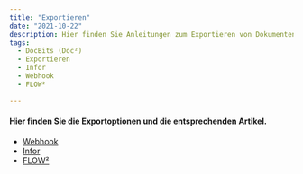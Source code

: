 ```yaml
---
title: "Exportieren"
date: "2021-10-22"
description: Hier finden Sie Anleitungen zum Exportieren von Dokumenten aus DocBits (Doc²) in andere Umgebungen wie Infor und FLOW² sowie über Webhooks.
tags:
  - DocBits (Doc²)
  - Exportieren
  - Infor
  - Webhook
  - FLOW²
  
---
```


#### Hier finden Sie die Exportoptionen und die entsprechenden Artikel.

- [Webhook](/docbits/export/webhook/)
- [Infor](/docbits/export/export-to-infor/)
- [FLOW²](/docbits/export/export-to-flow2/)
